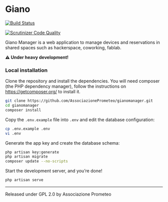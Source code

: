 # Giano

[![Build Status](https://travis-ci.org/AssociazionePrometeo/gianomanager.svg?branch=master)](https://travis-ci.org/AssociazionePrometeo/gianomanager)

[![Scrutinizer Code Quality](https://scrutinizer-ci.com/g/AssociazionePrometeo/gianomanager/badges/quality-score.png?b=master)](https://scrutinizer-ci.com/g/AssociazionePrometeo/gianomanager/?branch=master)

Giano Manager is a web application to manage devices and reservations in shared spaces such as hackerspace, coworking, fablab.

**⚠️️ Under heavy development!**

### Local installation

Clone the repository and install the dependencies.
You will need composer (the PHP dependency manager), follow the instructions on https://getcomposer.org/ to install it.

```sh
git clone https://github.com/AssociazionePrometeo/gianomanager.git
cd gianomanager
composer install
```

Copy the `.env.example` file into `.env` and edit the database configuration:

```sh
cp .env.example .env
vi .env
```

Generate the app key and create the database schema:

```sh
php artisan key:generate
php artisan migrate
composer update --no-scripts
```

Start the development server, and you’re done!

```sh
php artisan serve
```

***
Released under GPL 2.0 by Associazione Prometeo
